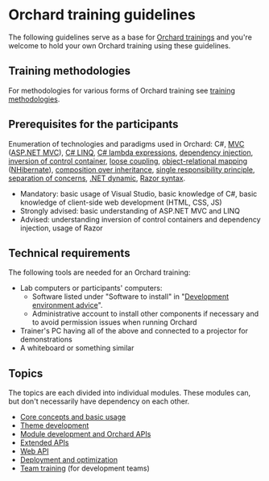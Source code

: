 # Orchard training guidelines

The following guidelines serve as a base for [Orchard trainings](http://orcharddojo.net/orchard-training) and you're welcome to hold your own Orchard training using these guidelines.

## Training methodologies

For methodologies for various forms of Orchard training see [training methodologies](TrainingMethodologies.md).

## Prerequisites for the participants

Enumeration of technologies and paradigms used in Orchard: C#, [MVC](http://en.wikipedia.org/wiki/Model%E2%80%93view%E2%80%93controller) ([ASP.NET MVC](http://www.asp.net/mvc)), [C# LINQ](http://msdn.microsoft.com/en-us/library/vstudio/bb397926.aspx), [C# lambda expressions](http://msdn.microsoft.com/en-us/library/bb397687.aspx), [dependency injection](http://en.wikipedia.org/wiki/Dependency_injection), [inversion of control container](http://www.martinfowler.com/articles/injection.html), [loose coupling](http://en.wikipedia.org/wiki/Loose_coupling), [object-relational mapping](http://en.wikipedia.org/wiki/Object-relational_mapping) ([NHibernate](http://en.wikipedia.org/wiki/NHibernate)), [composition over inheritance](http://en.wikipedia.org/wiki/Composition_over_inheritance), [single responsibility principle](http://en.wikipedia.org/wiki/Single_responsibility_principle), [separation of concerns](http://en.wikipedia.org/wiki/Separation_of_concerns), [.NET dynamic](http://www.hanselman.com/blog/C4AndTheDynamicKeywordWhirlwindTourAroundNET4AndVisualStudio2010Beta1.aspx), [Razor syntax](http://haacked.com/archive/2011/01/06/razor-syntax-quick-reference.aspx).

- Mandatory: basic usage of Visual Studio, basic knowledge of C#, basic knowledge of client-side web development (HTML, CSS, JS)
- Strongly advised: basic understanding of ASP.NET MVC and LINQ
- Advised: understanding inversion of control containers and dependency injection, usage of Razor

## Technical requirements

The following tools are needed for an Orchard training:

- Lab computers or participants' computers:
  - Software listed under "Software to install" in "[Development environment advice](../../DevelopmentGuidelines/DevelopmentEnvironment.md)".
  - Administrative account to install other components if necessary and to avoid permission issues when running Orchard
- Trainer's PC having all of the above and connected to a projector for demonstrations
- A whiteboard or something similar

## Topics

The topics are each divided into individual modules. These modules can, but don't necessarily have dependency on each other.

- [Core concepts and basic usage](CoreConceptsAndBasicUsage/Index.md)
- [Theme development](ThemeDevelopment/Index.md)
- [Module development and Orchard APIs](ModuleDevelopmentAndApis/Index.md)
- [Extended APIs](ExtendedApis/Index.md)
- [Web API](WebApi/Index.md)
- [Deployment and optimization](DeploymentAndOptimization/Index.md)
- [Team training](TeamTraining/Index.md) (for development teams)
